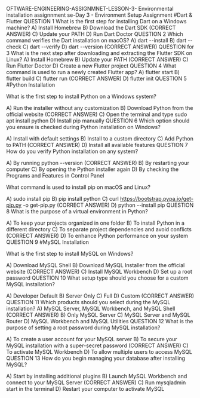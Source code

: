 OFTWARE-ENGINEERING-ASSIGNMNET-LESSON-3-
Environmental installation assignnment se-Day 3 - Environment Setup Assignment #Dart & Flutter QUESTION 1 What is the first step for installing Dart on a Windows machine? A) Install Homebrew B) Download the Dart SDK (CORRECT ANSWER) C) Update your PATH D) Run Dart Doctor QUESTION 2 Which command verifies the Dart installation on macOS? A) dart --install B) dart --check C) dart --verify D) dart --version (CORRECT ANSWER) QUESTION for 3 What is the next step after downloading and extracting the Flutter SDK on Linux? A) Install Homebrew B) Update your PATH (CORRECT ANSWER) C) Run Flutter Doctor D) Create a new Flutter project QUESTION 4 What command is used to run a newly created Flutter app? A) flutter start B) flutter build C) flutter run (CORRECT ANSWER) D) flutter init QUESTION 5 #Python Installation

What is the first step to install Python on a Windows system?

A) Run the installer without any customization B) Download Python from the official website (CORRECT ANSWER) C) Open the terminal and type sudo apt install python D) Install pip manually QUESTION 6 Which option should you ensure is checked during Python installation on Windows?

A) Install with default settings B) Install to a custom directory C) Add Python to PATH (CORRECT ANSWER) D) Install all available features QUESTION 7 How do you verify Python installation on any system?

A) By running python --version (CORRECT ANSWER) B) By restarting your computer C) By opening the Python installer again D) By checking the Programs and Features in Control Panel

What command is used to install pip on macOS and Linux?

A) sudo install pip B) pip install python C) curl https://bootstrap.pypa.io/get-pip.py -o get-pip.py (CORRECT ANSWER) D) python --install pip QUESTION 8 What is the purpose of a virtual environment in Python?

A) To keep your projects organized in one folder B) To install Python in a different directory C) To separate project dependencies and avoid conflicts (CORRECT ANSWER) D) To enhance Python performance on your system QUESTION 9 #MySQL Installation

What is the first step to install MySQL on Windows?

A) Download MySQL Shell B) Download MySQL Installer from the official website (CORRECT ANSWER) C) Install MySQL Workbench D) Set up a root password QUESTION 10 What setup type should you choose for a custom MySQL installation?

A) Developer Default B) Server Only C) Full D) Custom (CORRECT ANSWER) QUESTION 11 Which products should you select during the MySQL installation? A) MySQL Server, MySQL Workbench, and MySQL Shell (CORRECT ANSWER) B) Only MySQL Server C) MySQL Server and MySQL Router D) MySQL Workbench and MySQL Utilities QUESTION 12 What is the purpose of setting a root password during MySQL installation?

A) To create a user account for your MySQL server B) To secure your MySQL installation with a super-secret password (CORRECT ANSWER) C) To activate MySQL Workbench D) To allow multiple users to access MySQL QUESTION 13 How do you begin managing your database after installing MySQL?

A) Start by installing additional plugins B) Launch MySQL Workbench and connect to your MySQL Server (CORRECT ANSWER) C) Run mysqladmin start in the terminal D) Restart your computer to activate MySQL
